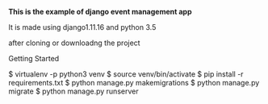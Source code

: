 **This is the example of django event management app**

It is made using django1.11.16 and python 3.5

after cloning or downloadng the project 



Getting Started

$ virtualenv -p python3 venv
$ source venv/bin/activate
$ pip install -r requirements.txt
$ python manage.py makemigrations
$ python manage.py migrate
$ python manage.py runserver
